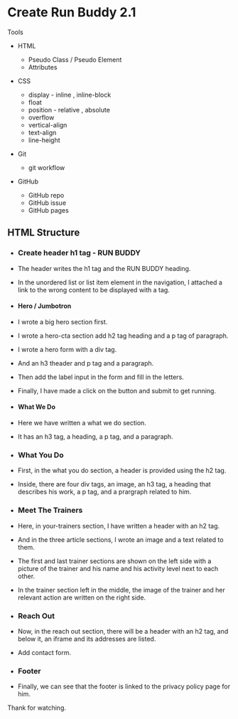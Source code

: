 # Create Run Buddy 2.1

Tools

- HTML
  - Pseudo Class / Pseudo Element
  - Attributes

- CSS
  - display - inline , inline-block
  - float
  - position - relative , absolute
  - overflow 
  - vertical-align
  - text-align
  - line-height

- Git
  - git workflow

- GitHub
  - GitHub repo
  - GitHub issue
  - GitHub pages

## HTML Structure

- ### Create header h1 tag - RUN BUDDY

- The header writes the h1 tag and the RUN BUDDY heading.
- In the unordered list or list item element in the navigation, I attached a link to the wrong content to be displayed with a tag.

- #### Hero / Jumbotron
- I wrote a big hero section first.
- I wrote a hero-cta section add h2 tag heading and a p tag of paragraph.
- I wrote a hero form with a div tag.
- And an h3 theader and p tag and a paragraph.
- Then add the label input in the form and fill in the letters.
- Finally, I have made a click on the button and submit to get running.

- #### What We Do
- Here we have written a what we do section.
- It has an h3 tag, a heading, a p tag, and a paragraph.

- ### What You Do
- First, in the what you do section, a header is provided using the h2 tag.
- Inside, there are four div tags, an image, an h3 tag, a heading that describes his work, a p tag, and a prargraph related to him.

- ### Meet The Trainers
- Here, in your-trainers section, I have written a header with an h2 tag.
- And in the three article sections, I wrote an image and a text related to them.
- The first and last trainer sections are shown on the left side with a picture of the trainer and his name and his activity level next to each other.
- In the trainer section left in the middle, the image of the trainer and her relevant action are written on the right side.

- ### Reach Out
- Now, in the reach out section, there will be a header with an h2 tag, and below it, an iframe and its addresses are listed.
- Add contact form.

- ### Footer
- Finally, we can see that the footer is linked to the privacy policy page for him.


Thank for watching.